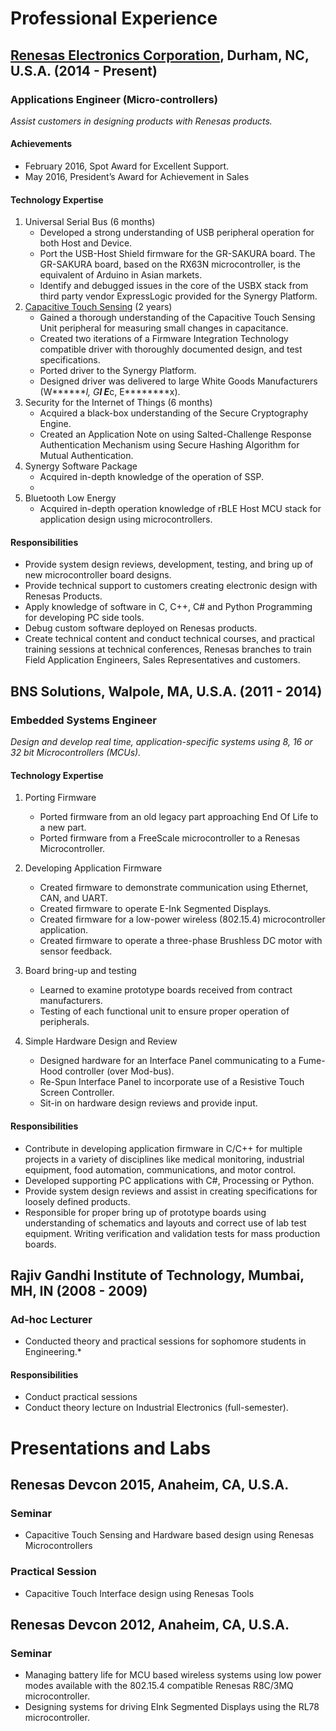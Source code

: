 # Professional Experience
## [Renesas Electronics Corporation](https://www.renesas.com/en-us/), Durham, NC, U.S.A. (2014 - Present)
### Applications Engineer (Micro-controllers)
*Assist customers in designing products with Renesas products.*
#### Achievements
* February 2016, Spot Award for Excellent Support.
* May 2016, President’s Award for Achievement in Sales

#### Technology Expertise
1. Universal Serial Bus (6 months)
	- Developed a strong understanding of USB peripheral operation for both Host and Device.
	- Port the USB-Host Shield firmware for the GR-SAKURA board. The GR-SAKURA board, based on the RX63N microcontroller, is the equivalent of Arduino in Asian markets.
	- Identify and debugged issues in the core of the USBX stack from third party vendor ExpressLogic provided for the Synergy Platform.
2. [Capacitive Touch Sensing](https://www.renesas.com/en-us/solutions/key-technology/human-interface/touch-sensor-system2.html) (2 years)
	- Gained a thorough understanding of the Capacitive Touch Sensing Unit peripheral for measuring small changes in capacitance.
	- Created two iterations of a Firmware Integration Technology compatible driver with thoroughly documented design, and test specifications.
	- Ported driver to the Synergy Platform.
	- Designed driver was delivered to large White Goods Manufacturers (W*******l, G*****l E******c, E********x). 
3. Security for the Internet of Things (6 months)
	- Acquired a black-box understanding of the Secure Cryptography Engine.
	- Created an Application Note on using Salted-Challenge Response Authentication Mechanism using Secure Hashing Algorithm for Mutual Authentication.
4. Synergy Software Package
	- Acquired in-depth knowledge of the operation of SSP.
	- 
5. Bluetooth Low Energy
	- Acquired in-depth operation knowledge of rBLE Host MCU stack for application design using microcontrollers.
	
#### Responsibilities
-	Provide system design reviews, development, testing, and bring up of new microcontroller board designs.
-	Provide technical support to customers creating electronic design with Renesas Products.
-	Apply knowledge of software in C, C++, C# and Python Programming for developing PC side tools.
-	Debug custom software deployed on Renesas products.
-	Create technical content and conduct technical courses, and practical training sessions at technical conferences, Renesas branches to train Field Application Engineers, Sales Representatives and customers.

## BNS Solutions, Walpole, MA, U.S.A. (2011 - 2014)
### Embedded Systems Engineer
*Design and develop real time, application-specific systems using 8, 16 or 32 bit Microcontrollers (MCUs).*

#### Technology Expertise
1. Porting Firmware
	- Ported firmware from an old legacy part approaching End Of Life to a new part.
	- Ported firmware from a FreeScale microcontroller to a Renesas Microcontroller.

2. Developing Application Firmware
	- Created firmware to demonstrate communication using Ethernet, CAN, and UART.
	- Created firmware to operate E-Ink Segmented Displays.
	- Created firmware for a low-power wireless (802.15.4) microcontroller application.
	- Created firmware to operate a three-phase Brushless DC motor with sensor feedback.
	
3. Board bring-up and testing
	- Learned to examine prototype boards received from contract manufacturers.
	- Testing of each functional unit to ensure proper operation of peripherals.

4. Simple Hardware Design and Review
	- Designed hardware for an Interface Panel communicating to a Fume-Hood controller (over Mod-bus).
	- Re-Spun Interface Panel to incorporate use of a Resistive Touch Screen Controller.
	- Sit-in on hardware design reviews and provide input.
	
#### Responsibilities
-	Contribute in developing application firmware in C/C++ for multiple projects in a variety of disciplines like medical monitoring, industrial equipment, food automation, communications, and motor control. 
-   Developed supporting PC applications with C#, Processing or Python.
-	Provide system design reviews and assist in creating specifications for loosely defined products.
-	Responsible for proper bring up of prototype boards using understanding of schematics and layouts and correct use of lab test equipment. Writing verification and validation tests for mass production boards.


## Rajiv Gandhi Institute of Technology, Mumbai, MH, IN (2008 - 2009)
### Ad-hoc Lecturer
* Conducted theory and practical sessions for sophomore students in Engineering.*
#### Responsibilities
-   Conduct practical sessions
-	Conduct theory lecture on Industrial Electronics (full-semester).

# Presentations and Labs
## Renesas Devcon 2015, Anaheim, CA, U.S.A.
### Seminar
-	Capacitive Touch Sensing and Hardware based design using Renesas Microcontrollers
### Practical Session
- 	Capacitive Touch Interface design using Renesas Tools

## Renesas Devcon 2012, Anaheim, CA, U.S.A.
### Seminar
- Managing battery life for MCU based wireless systems using low power modes available with the 802.15.4 compatible Renesas R8C/3MQ microcontroller.
- Designing systems for driving EInk Segmented Displays using the RL78 microcontroller.


